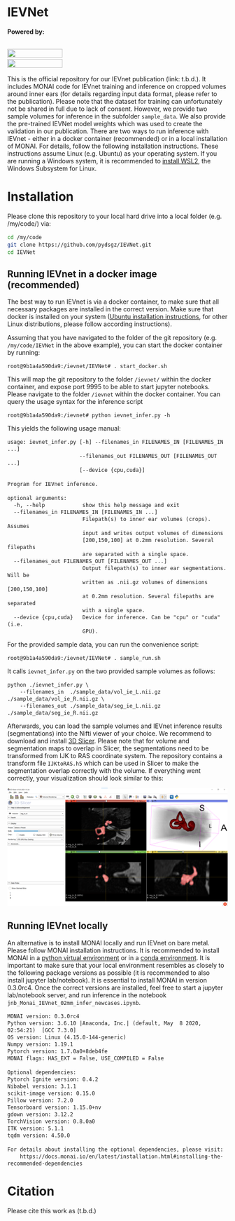 

# IEVNet

**Powered by:**

</br><img src="https://github.com/Project-MONAI/MONAI/blob/dev/docs/images/MONAI-logo-color.png" width="50%" height="50%"/>
<img src="media/ievnet_viz_3d.gif" width="50%" height="50%"/>

This is the official repository for our IEVnet publication (link: t.b.d.).  It includes MONAI code for IEVnet training and inference on cropped volumes around inner ears (for details regarding input data format, please refer to the publication). Please note that the dataset for training can unfortunately not be shared in full due to lack of consent. However, we provide two sample volumes for inference in the subfolder `sample_data`. We also provide the pre-trained IEVNet model weights which was used to create the validation in our publication. There are two ways to run inference with IEVnet - either in a docker container (recommended) or in a local installation of MONAI. For details, follow the following installation instructions. These instructions assume Linux (e.g. Ubuntu) as your operating system. If you are running a Windows system, it is recommended to [install WSL2](https://docs.microsoft.com/en-us/windows/wsl/install), the Windows Subsystem for Linux.



# Installation
Please clone this repository to your local hard drive into a local folder (e.g. /my/code/) via: 

```bash
cd /my/code
git clone https://github.com/pydsgz/IEVNet.git
cd IEVNet
```

## Running IEVnet in a docker image (recommended)
The best way to run IEVnet is via a docker container, to make sure that all necessary packages are installed in the correct version. Make sure that docker is installed on your system ([Ubuntu installation instructions](https://docs.docker.com/engine/install/ubuntu/), for other Linux distributions, please follow according instructions).

Assuming that you have navigated to the folder of the git repository (e.g. `/my/code/IEVNet` in the above example), you can start the docker container by running:
```
root@9b1a4a590da9:/ievnet/IEVNet# . start_docker.sh
```
This will map the git repository to the folder `/ievnet/` within the docker container, and expose port 9995 to be able to start jupyter notebooks. Please navigate to the folder `/ievnet` within the docker container. You can query the usage syntax for the inference script 
```
root@9b1a4a590da9:/ievnet# python ievnet_infer.py -h
```
This yields the following usage manual:
```
usage: ievnet_infer.py [-h] --filenames_in FILENAMES_IN [FILENAMES_IN ...]
                       --filenames_out FILENAMES_OUT [FILENAMES_OUT ...]
                       [--device {cpu,cuda}]

Program for IEVnet inference.

optional arguments:
  -h, --help            show this help message and exit
  --filenames_in FILENAMES_IN [FILENAMES_IN ...]
                        Filepath(s) to inner ear volumes (crops). Assumes
                        input and writes output volumes of dimensions
                        [200,150,100] at 0.2mm resolution. Several filepaths
                        are separated with a single space.
  --filenames_out FILENAMES_OUT [FILENAMES_OUT ...]
                        Output filepath(s) to inner ear segmentations. Will be
                        written as .nii.gz volumes of dimensions [200,150,100]
                        at 0.2mm resolution. Several filepaths are separated
                        with a single space.
  --device {cpu,cuda}   Device for inference. Can be "cpu" or "cuda" (i.e.
                        GPU).
```
For the provided sample data, you can run the convenience script:
```
root@9b1a4a590da9:/ievnet/IEVNet# . sample_run.sh
```

It calls `ievnet_infer.py` on the two provided sample volumes as follows:
```
python ./ievnet_infer.py \
    --filenames_in  ./sample_data/vol_ie_L.nii.gz ./sample_data/vol_ie_R.nii.gz \
    --filenames_out ./sample_data/seg_ie_L.nii.gz ./sample_data/seg_ie_R.nii.gz
```
Afterwards, you can load the sample volumes and IEVnet inference results (segmentations) into the Nifti viewer of your choice. We recommend to download and install [3D Slicer](https://download.slicer.org/). Please note that for volume and segmentation maps to overlap in Slicer, the segmentations need to be transformed from IJK to RAS coordinate system. The repository contains a transform file `IJKtoRAS.h5` which can be used in Slicer to make the segmentation overlap correctly with the volume. If everything went correctly, your visualization should look similar to this:

![3D Slicer visualization of IEVnet inference result.](media/sample_inference_result.png)

## Running IEVnet locally
An alternative is to install MONAI locally and run IEVnet on bare metal. Please follow MONAI installation instructions. It is recommended to install MONAI in a [python virtual environment](https://docs.python.org/3/tutorial/venv.html) or in a [conda environment](https://docs.conda.io/projects/conda/en/latest/user-guide/tasks/manage-environments.html). It is important to make sure that your local environment resembles as closely to the following package versions as possible (it is recommended to also install jupyter lab/notebook). It is essential to install MONAI in version 0.3.0rc4. Once the correct versions are installed, feel free to start a jupyter lab/notebook server, and run inference in the notebook `jnb_Monai_IEVnet_02mm_infer_newcases.ipynb`.

```
MONAI version: 0.3.0rc4
Python version: 3.6.10 |Anaconda, Inc.| (default, May  8 2020, 02:54:21)  [GCC 7.3.0]
OS version: Linux (4.15.0-144-generic)
Numpy version: 1.19.1
Pytorch version: 1.7.0a0+8deb4fe
MONAI flags: HAS_EXT = False, USE_COMPILED = False

Optional dependencies:
Pytorch Ignite version: 0.4.2
Nibabel version: 3.1.1
scikit-image version: 0.15.0
Pillow version: 7.2.0
Tensorboard version: 1.15.0+nv
gdown version: 3.12.2
TorchVision version: 0.8.0a0
ITK version: 5.1.1
tqdm version: 4.50.0

For details about installing the optional dependencies, please visit:
    https://docs.monai.io/en/latest/installation.html#installing-the-recommended-dependencies
```

# Citation
Please cite this work as (t.b.d.)

